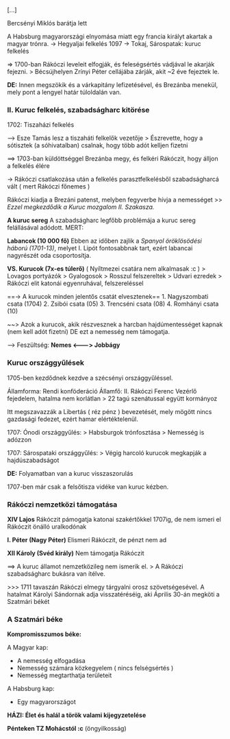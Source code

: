 

[...]

Bercsényi Miklós barátja lett

 A Habsburg magyarországi elnyomása miatt egy francia királyt akartak a magyar trónra.
 -> Hegyaljai felkelés 1097
 -> Tokaj, Sárospatak: kuruc felkelés

=> 1700-ban Rákóczi leveleit elfogják, és feleségsértés vádjával le akarják fejezni.
	> Bécsújhelyen Zrínyi Péter cellájába zárják, akit ~2 éve fejeztek le.
	
**DE:** Innen megszökik és a várkapitány lefizetésével, és Brezánba menekül, mely pont a lengyel határ túloldalán van.


### II. Kuruc felkelés, szabadságharc kitörése

1702: Tiszaházi felkelés

--> Esze Tamás lesz a tiszaháti felkelők vezetője
	> Észrevette, hogy a sótisztek (a sóhivatalban) csalnak, hogy több adót kelljen fizetni
	
==> 1703-ban küldöttséggel Brezánba megy, és felkéri Rákóczit, hogy álljon a felkelés élére

-> Rákóczi csatlakozása után a felkelés parasztfelkelésből szabadságharcá vált
	( mert Rákóczi főnemes )

Rákóczi kiadja a Brezáni patenst, melyben fegyverbe hívja a nemességet
\>> *Ezzel megkezdődik a Kuruc mozgalom II. Szakasza.*

**A kuruc sereg**
A szabadságharc legfőbb problémája a kuruc sereg felállásával adódott. MERT:

**Labancok (10 000 fő)**
	Ebben az időben zajlik a *Spanyol öröklösödési háború (1701-13)*, melyet I. Lipót fontosabbnak tart, ezért labancai nagyrészét oda csoportosítja.

**VS. Kurucok (7x-es túlerő)**
	( Nyíltmezei csatára nem alkalmasak :c )
		> Lovagos portyázók
		> Gyalogosok > Rosszul felszereltek
		> Udvari ezredek > Rákóczi elit katonái egyenruhával, felszereléssel
		


==-> A kurucok minden jelentős csatát elvesztenek==
	1. Nagyszombati csata (1704)
	2. Zsibói csata (05)
	3. Trencséni csata (08)
	4. Romhányi csata (10)



\~\~> Azok a kurucok, akik részvesznek a harcban hajdúmentességet kapnak (nem kell adót fizetni)
DE ezt a nemesség nem támogatja.

--> Feszültség: **Nemes <---> Jobbágy**


### Kuruc országgyűlések

1705-ben kezdődnek kezdve a szécsényi országgyűléssel.

Államforma: Rendi konföderáció
Államfő: II. Rákóczi Ferenc
Vezérlő fejedelem, hatalma nem korlátlan
\> 22 tagú szenátussal együtt kormányoz

Itt megszavazzák a Libertás ( réz pénz ) bevezetését, mely mögött nincs gazdasági fedezet, ezért hamar elértéktelenül.

1707: Ónodi országgyűlés:
	\> Habsburgok trónfosztása
	> Nemesség is adózzon
	
1707: Sárospataki országgyűlés: 
	> Végig harcoló kurucok megkapják a hajdúszabadságot
	

**DE:** Folyamatban van a kuruc visszaszorulás

1707-ben már csak a felsőtisza vidéke van kuruc kézben.

### Rákóczi nemzetközi támogatása

**XIV Lajos**
Rákóczit pámogatja katonai szakértőkkel 1707ig, de nem ismeri el Rákóczit önálló uralkodónak

**I. Péter (Nagy Péter)**
Elismeri Rákóczit, de pénzt nem ad

**XII Károly (Svéd király)**
Nem támogatja Rákóczit

==> A kuruc államot nemzetközileg nem ismerik el.
	> A Rákóczi szabadságharc bukásra van ítélve.
	

\>>> 1711 tavaszán Rákóczi elmegy tárgyalni orosz szövetségesével.
	A hatalmat Károlyi Sándornak adja visszatéréséig, aki Április 30-án megköti a Szatmári békét


### A Szatmári béke

**Kompromisszumos béke:** 

A Magyar kap:
- A nemesség elfogadása
- Nemesség számára közkegyelem ( nincs felségsértés )
- Nemesség megtarthatja területeit

A Habsburg kap:
- Egy magyarországot


**HÁZI: Élet és halál a török valami kijegyzetelése**

**Pénteken TZ Mohácstól :c** (öngyilkosság)